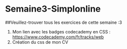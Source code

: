 # Semaine3-Simplonline
##Veuillez-trouver tous les exercices de cette semaine :3

1. Mon lien avec les badges codecademy en CSS : https://www.codecademy.com/fr/tracks/web
2. Création du css de mon CV
